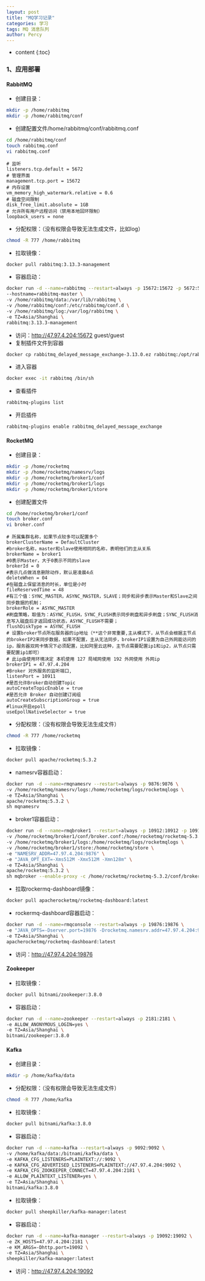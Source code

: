 ```yaml
---
layout: post
title: "MQ学习记录"
categories: 学习
tags: MQ 消息队列
author: Percy
---
```


* content
{:toc}

### 1、应用部署
#### RabbitMQ
* 创建目录：
```sh
mkdir -p /home/rabbitmq
mkdir -p /home/rabbitmq/conf
```
* 创建配置文件/home/rabbitmq/conf/rabbitmq.conf
```sh
cd /home/rabbitmq/conf
touch rabbitmq.conf
vi rabbitmq.conf
```
```properties
# 监听
listeners.tcp.default = 5672
# 管理界面
management.tcp.port = 15672
# 内存设置
vm_memory_high_watermark.relative = 0.6
# 磁盘空间限制
disk_free_limit.absolute = 1GB
# 允许所有用户远程访问（禁用本地回环限制）
loopback_users = none
```
* 分配权限：（没有权限会导致无法生成文件，比如log）
```sh
chmod -R 777 /home/rabbitmq
```
* 拉取镜像：
```sh
docker pull rabbitmq:3.13.3-management
```
* 容器启动：
```sh
docker run -d --name=rabbitmq --restart=always -p 15672:15672 -p 5672:5672 \
--hostname=rabbitmq-master \
-v /home/rabbitmq/data:/var/lib/rabbitmq \
-v /home/rabbitmq/conf:/etc/rabbitmq/conf.d \
-v /home/rabbitmq/log:/var/log/rabbitmq \
-e TZ=Asia/Shanghai \
rabbitmq:3.13.3-management
```
* 访问：http://47.97.4.204:15672 guest/guest
* 复制插件文件到容器
```sh
docker cp rabbitmq_delayed_message_exchange-3.13.0.ez rabbitmq:/opt/rabbitmq/plugins
```
* 进入容器
```sh
docker exec -it rabbitmq /bin/sh
```
* 查看插件
```sh
rabbitmq-plugins list
```
* 开启插件
```sh
rabbitmq-plugins enable rabbitmq_delayed_message_exchange
```
#### RocketMQ
* 创建目录：
```sh
mkdir -p /home/rocketmq
mkdir -p /home/rocketmq/namesrv/logs
mkdir -p /home/rocketmq/broker1/conf
mkdir -p /home/rocketmq/broker1/logs
mkdir -p /home/rocketmq/broker1/store
```
* 创建配置文件
```sh
cd /home/rocketmq/broker1/conf
touch broker.conf
vi broker.conf
```
```properties
# 所属集群名称，如果节点较多可以配置多个
brokerClusterName = DefaultCluster
#broker名称，master和slave使用相同的名称，表明他们的主从关系
brokerName = broker1
#0表示Master，大于0表示不同的slave
brokerId = 0
#表示几点做消息删除动作，默认是凌晨4点
deleteWhen = 04
#在磁盘上保留消息的时长，单位是小时
fileReservedTime = 48
#有三个值：SYNC_MASTER，ASYNC_MASTER，SLAVE；同步和异步表示Master和Slave之间同步数据的机制；
brokerRole = ASYNC_MASTER
#刷盘策略，取值为：ASYNC_FLUSH，SYNC_FLUSH表示同步刷盘和异步刷盘；SYNC_FLUSH消息写入磁盘后才返回成功状态，ASYNC_FLUSH不需要；
flushDiskType = ASYNC_FLUSH
# 设置broker节点所在服务器的ip地址（**这个非常重要,主从模式下，从节点会根据主节点的brokerIP2来同步数据，如果不配置，主从无法同步，brokerIP1设置为自己外网能访问的ip，服务器双网卡情况下必须配置，比如阿里云这种，主节点需要配置ip1和ip2，从节点只需要配置ip1即可）
# 此ip由使用环境决定 本机使用 127 局域网使用 192 外网使用 外网ip
brokerIP1 = 47.97.4.204
#Broker 对外服务的监听端口,
listenPort = 10911
#是否允许Broker自动创建Topic
autoCreateTopicEnable = true
#是否允许 Broker 自动创建订阅组
autoCreateSubscriptionGroup = true
#linux开启epoll
useEpollNativeSelector = true
```
* 分配权限：（没有权限会导致无法生成文件）
```sh
chmod -R 777 /home/rocketmq
```
* 拉取镜像：
```sh
docker pull apache/rocketmq:5.3.2
```
* namesrv容器启动：
```sh
docker run -d --name=rmqnamesrv --restart=always -p 9876:9876 \
-v /home/rocketmq/namesrv/logs:/home/rocketmq/logs/rocketmqlogs \
-e TZ=Asia/Shanghai \
apache/rocketmq:5.3.2 \
sh mqnamesrv
```
* broker1容器启动：
```sh
docker run -d --name=rmqbroker1 --restart=always -p 10912:10912 -p 10911:10911 -p 10909:10909 \
-v /home/rocketmq/broker1/conf/broker.conf:/home/rocketmq/rocketmq-5.3.2/conf/broker.conf \
-v /home/rocketmq/broker1/logs:/home/rocketmq/logs/rocketmqlogs \
-v /home/rocketmq/broker1/store:/home/rocketmq/store \
-e "NAMESRV_ADDR=47.97.4.204:9876" \
-e "JAVA_OPT_EXT=-Xms512M -Xmx512M -Xmn128m" \
-e TZ=Asia/Shanghai \
apache/rocketmq:5.3.2 \
sh mqbroker --enable-proxy -c /home/rocketmq/rocketmq-5.3.2/conf/broker.conf
```
* 拉取rockermq-dashboard镜像：
```sh
docker pull apacherocketmq/rocketmq-dashboard:latest
```
* rockermq-dashboard容器启动：
```sh
docker run -d --name=rmqconsole --restart=always -p 19876:19876 \
-e "JAVA_OPTS=-Dserver.port=19876 -Drocketmq.namesrv.addr=47.97.4.204:9876 -Dcom.rocketmq.sendMessageWithVIPChannel=false" \
-e TZ=Asia/Shanghai \
apacherocketmq/rocketmq-dashboard:latest
```
* 访问：http://47.97.4.204:19876
#### Zookeeper
* 拉取镜像：
```sh
docker pull bitnami/zookeeper:3.8.0
```
* 容器启动：
```sh
docker run -d --name=zookeeper --restart=always -p 2181:2181 \
-e ALLOW_ANONYMOUS_LOGIN=yes \
-e TZ=Asia/Shanghai \
bitnami/zookeeper:3.8.0
```
#### Kafka
* 创建目录：
```sh
mkdir -p /home/kafka/data
```
* 分配权限：（没有权限会导致无法生成文件）
```sh
chmod -R 777 /home/kafka
```
* 拉取镜像：
```sh
docker pull bitnami/kafka:3.8.0
```
* 容器启动：
```sh
docker run -d --name=kafka --restart=always -p 9092:9092 \
-v /home/kafka/data:/bitnami/kafka/data \
-e KAFKA_CFG_LISTENERS=PLAINTEXT://:9092 \
-e KAFKA_CFG_ADVERTISED_LISTENERS=PLAINTEXT://47.97.4.204:9092 \
-e KAFKA_CFG_ZOOKEEPER_CONNECT=47.97.4.204:2181 \
-e ALLOW_PLAINTEXT_LISTENER=yes \
-e TZ=Asia/Shanghai \
bitnami/kafka:3.8.0
```
* 拉取镜像：
```sh
docker pull sheepkiller/kafka-manager:latest
```
* 容器启动：
```sh
docker run -d --name=kafka-manager --restart=always -p 19092:19092 \
-e ZK_HOSTS=47.97.4.204:2181 \
-e KM_ARGS=-Dhttp.port=19092 \
-e TZ=Asia/Shanghai \
sheepkiller/kafka-manager:latest
```
* 访问：http://47.97.4.204:19092